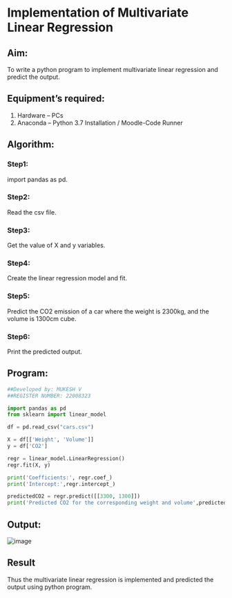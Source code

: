 # Implementation of Multivariate Linear Regression
## Aim:
To write a python program to implement multivariate linear regression and predict the output.
## Equipment’s required:
1.	Hardware – PCs
2.	Anaconda – Python 3.7 Installation / Moodle-Code Runner
## Algorithm:
### Step1:
import pandas as pd.
### Step2:

Read the csv file.
### Step3:

Get the value of X and y variables.
### Step4:

Create the linear regression model and fit.
### Step5:

Predict the CO2 emission of a car where the weight is 2300kg, and the volume is 1300cm cube.
### Step6:

Print the predicted output.

## Program:
``` python
##Developed by: MUKESH V
##REGISTER NUMBER: 22008323

import pandas as pd
from sklearn import linear_model

df = pd.read_csv("cars.csv")

X = df[['Weight', 'Volume']]
y = df['CO2']

regr = linear_model.LinearRegression()
regr.fit(X, y)

print('Coefficients:', regr.coef_)
print('Intercept:',regr.intercept_)

predictedCO2 = regr.predict([[3300, 1300]])
print('Predicted CO2 for the corresponding weight and volume',predictedCO2)
```
## Output:
![image](https://user-images.githubusercontent.com/118707363/214109478-72e91113-a0b1-4a4d-9607-5cab3877bad1.png)


## Result
Thus the multivariate linear regression is implemented and predicted the output using python program.
